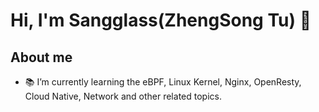 # Hi, I'm Sangglass(ZhengSong Tu) 🍺

## About me

- 📚 I’m currently learning the eBPF, Linux Kernel, Nginx, OpenResty, Cloud Native, Network and other related topics.


